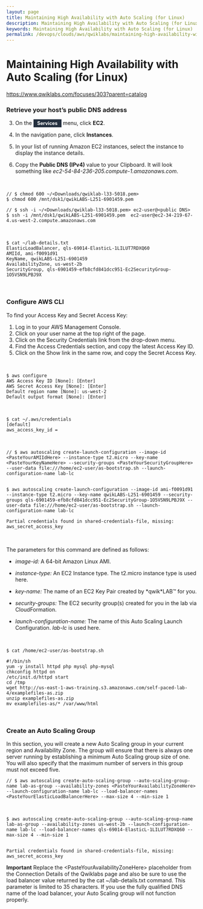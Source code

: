 ```yaml
---
layout: page
title: Maintaining High Availability with Auto Scaling (for Linux)
description: Maintaining High Availability with Auto Scaling (for Linux)
keywords: Maintaining High Availability with Auto Scaling (for Linux)
permalink: /devops/clouds/aws/qwiklabs/maintaining-high-availability-with-auto-scaling/
---
```


# Maintaining High Availability with Auto Scaling (for Linux)

https://www.qwiklabs.com/focuses/303?parent=catalog

<h3>Retrieve your host’s public DNS address</h3>
<ol start="3">
<li>On the <span style="background-color:#232f3e;font-weight:bold;font-size:90%;color:white;padding-top:3px;padding-bottom:3px;padding-left:10px;padding-right:10px;">Services</span> menu, click <strong>EC2</strong>.</li>
<li><p>In the navigation pane, click <strong>Instances</strong>.</p></li>
<li><p>In your list of running Amazon EC2 instances, select the instance to display the instance details.</p></li>
<li><p>Copy the <strong>Public DNS (IPv4)</strong> value to your Clipboard. It will look something like <em>ec2-54-84-236-205.compute-1.amazonaws.com</em>.</p></li>
</ol>

<br/>

    // $ chmod 600 ~/<Downloads/qwiklab-l33-5018.pem>
    $ chmod 600 /mnt/dsk1/qwikLABS-L251-6901459.pem

    // $ ssh -i ~/<Downloads/qwiklab-l33-5018.pem> ec2-user@<public DNS>
    $ ssh -i /mnt/dsk1/qwikLABS-L251-6901459.pem  ec2-user@ec2-34-219-67-4.us-west-2.compute.amazonaws.com

<br/>

    $ cat ~/lab-details.txt
    ElasticLoadBalancer, qls-69014-ElasticL-1LILUT7RDXQ60
    AMIId, ami-f0091d91
    KeyName, qwikLABS-L251-6901459
    AvailabilityZone, us-west-2b
    SecurityGroup, qls-6901459-efb8cfd841dcc951-Ec2SecurityGroup-1O5VSN9LPBJ9X

<br/>

### Configure AWS CLI

To find your Access Key and Secret Access Key:

1. Log in to your AWS Management Console.
2. Click on your user name at the top right of the page.
3. Click on the Security Credentials link from the drop-down menu.
4. Find the Access Credentials section, and copy the latest Access Key ID.
5. Click on the Show link in the same row, and copy the Secret Access Key.

<br/>

    $ aws configure
    AWS Access Key ID [None]: [Enter]
    AWS Secret Access Key [None]: [Enter]
    Default region name [None]: us-west-2
    Default output format [None]: [Enter]

<br/>

    $ cat ~/.aws/credentials
    [default]
    aws_access_key_id =

<br/>

    // $ aws autoscaling create-launch-configuration --image-id <PasteYourAMIIdHere> --instance-type t2.micro --key-name <PasteYourKeyNameHere> --security-groups <PasteYourSecurityGroupHere> --user-data file:///home/ec2-user/as-bootstrap.sh --launch-configuration-name lab-lc


    $ aws autoscaling create-launch-configuration --image-id ami-f0091d91 --instance-type t2.micro --key-name qwikLABS-L251-6901459 --security-groups qls-6901459-efb8cfd841dcc951-Ec2SecurityGroup-1O5VSN9LPBJ9X --user-data file:///home/ec2-user/as-bootstrap.sh --launch-configuration-name lab-lc

    Partial credentials found in shared-credentials-file, missing: aws_secret_access_key

<br/>

<p>The parameters for this command are defined as follows:</p>

<ul>
    <li><p><em>image-id:</em> A 64-bit Amazon Linux AMI.</p></li>
    <li><p><em>instance-type:</em> An EC2 Instance type. The t2.micro instance type is used here.</p></li>
    <li><p><em>key-name:</em> The name of an EC2 Key Pair created by *qwik*LAB™ for you.</p></li>
    <li><p><em>security-groups:</em> The EC2 security group(s) created for you in the lab via CloudFormation.</p></li>
    <li><p><em>launch-configuration-name:</em> The name of this Auto Scaling Launch Configuration. <em>lab-lc</em> is used here.</p></li>
</ul>

<br/>

    $ cat /home/ec2-user/as-bootstrap.sh

```
#!/bin/sh
yum -y install httpd php mysql php-mysql
chkconfig httpd on
/etc/init.d/httpd start
cd /tmp
wget http://us-east-1-aws-training.s3.amazonaws.com/self-paced-lab-4/examplefiles-as.zip
unzip examplefiles-as.zip
mv examplefiles-as/* /var/www/html
```

<br/>

### Create an Auto Scaling Group

In this section, you will create a new Auto Scaling group in your current region and Availability Zone. The group will ensure that there is always one server running by establishing a minimum Auto Scaling group size of one. You will also specify that the maximum number of servers in this group must not exceed five.

    // $ aws autoscaling create-auto-scaling-group --auto-scaling-group-name lab-as-group --availability-zones <PasteYourAvailabilityZoneHere> --launch-configuration-name lab-lc --load-balancer-names <PasteYourElasticLoadBalancerHere> --max-size 4 --min-size 1

<br/>

    $ aws autoscaling create-auto-scaling-group --auto-scaling-group-name lab-as-group --availability-zones us-west-2b --launch-configuration-name lab-lc --load-balancer-names qls-69014-ElasticL-1LILUT7RDXQ60 --max-size 4 --min-size 1


    Partial credentials found in shared-credentials-file, missing: aws_secret_access_key

<p><strong>Important</strong> Replace the &lt;PasteYourAvailabilityZoneHere&gt; placeholder from the Connection Details of the Qwiklabs page and also be sure to use the load balancer value returned by the cat ~/lab-details.txt command. This parameter is limited to 35 characters. If you use the fully qualified DNS name of the load balancer, your Auto Scaling group will not function properly.</p>
